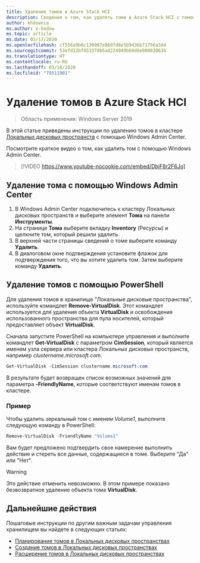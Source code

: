 ```yaml
---
title: Удаление томов в Azure Stack HCI
description: Сведения о том, как удалять тома в Azure Stack HCI с помощью Windows Admin Center и PowerShell.
author: khdownie
ms.author: v-kedow
ms.topic: article
ms.date: 03/17/2020
ms.openlocfilehash: cf556a9b6c130907e8607d8e5b9436b71756a3d4
ms.sourcegitcommit: 53efd12bf453378b6a4224949b60d6e90003063b
ms.translationtype: HT
ms.contentlocale: ru-RU
ms.lasthandoff: 03/18/2020
ms.locfileid: "79511901"
---
```

# <a name="deleting-volumes-in-azure-stack-hci"></a>Удаление томов в Azure Stack HCI

> Область применения: Windows Server 2019

В этой статье приведены инструкции по удалению томов в кластере [Локальных дисковых пространств](/windows-server/storage/storage-spaces/storage-spaces-direct-overview) с помощью Windows Admin Center.

Посмотрите краткое видео о том, как удалить том с помощью Windows Admin Center.

> [!VIDEO https://www.youtube-nocookie.com/embed/DbjF8r2F6Jo]

## <a name="use-windows-admin-center-to-delete-a-volume"></a>Удаление тома с помощью Windows Admin Center

1. В Windows Admin Center подключитесь к кластеру Локальных дисковых пространств и выберите элемент **Тома** на панели **Инструменты**.
2. На странице **Тома** выберите вкладку **Inventory** (Ресурсы) и щелкните том, который решили удалить.
3. В верхней части страницы сведений о томе выберите команду **Удалить**.
4. В диалоговом окне подтверждения установите флажок для подтверждения того, что вы хотите удалить том. Затем выберите команду **Удалить**.

## <a name="delete-volumes-using-powershell"></a>Удаление томов с помощью PowerShell

Для удаления томов в хранилище "Локальные дисковые пространства", используйте командлет **Remove-VirtualDisk**. Этот командлет используется для удаления объекта **VirtualDisk** и освобождения использованного пространства для пула носителей, который предоставляет объект **VirtualDisk**.

Сначала запустите PowerShell на компьютере управления и выполните командлет **Get-VirtualDisk** с параметром **CimSession**, который является именем узла сервера или кластера Локальных дисковых пространств, например *clustername.microsoft.com*. 

```PowerShell
Get-VirtualDisk -CimSession clustername.microsoft.com
```

В результате будет возвращен список возможных значений для параметра **-FriendlyName**, которые соответствуют именам томов в кластере.

### <a name="example"></a>Пример

Чтобы удалить зеркальный том с именем *Volume1*, выполните следующую команду в PowerShell:

```PowerShell
Remove-VirtualDisk -FriendlyName "Volume1"
```

Вам будет предложено подтвердить свое намерение выполнить действие и стереть все данные, содержащиеся в томе. Выберите "Да" или "Нет".

   > [!WARNING]
   > Это действие отменить невозможно. В этом примере показано безвозвратное удаление объекта тома **VirtualDisk**.

## <a name="next-steps"></a>Дальнейшие действия

Пошаговые инструкции по другим важным задачам управления хранилищем вы найдете в следующих статьях:

- [Планирование томов в Локальных дисковых пространствах](../concepts/plan-volumes.md)
- [Создание томов в Локальных дисковых пространствах](create-volumes.md)
- [Расширение томов в Локальных дисковых пространствах](extend-volumes.md)